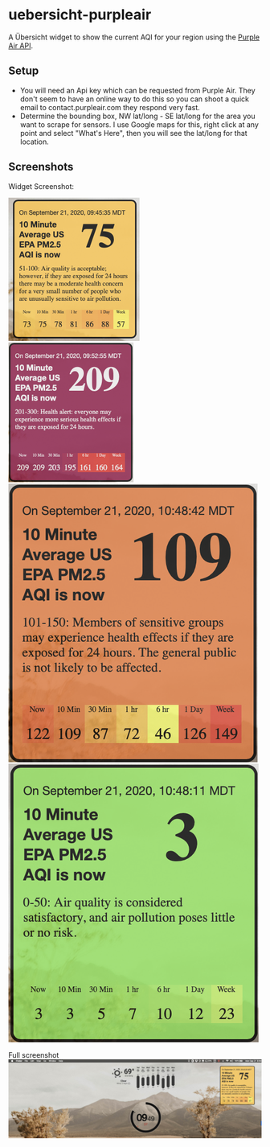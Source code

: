 # uebersicht-purpleair

A Übersicht widget to show the current AQI for your region using the [Purple Air API](http://api.purpleair.com/).

## Setup
  * You will need an Api key which can be requested from Purple Air. They don't seem to have an online way to do this so you can shoot a quick email to contact.purpleair.com they respond very fast.
  * Determine the bounding box, NW lat/long - SE lat/long for the area you want to scrape for sensors. I use Google maps for this, right click at any point and select "What's Here", then you will see the lat/long for that location.

## Screenshots

Widget Screenshot:

![Widget Screenshot](https://raw.githubusercontent.com/th3jamin/uebersicht-purpleair/master/screenshots/widget-screenshot.png)
![Widget1 Screenshot](https://raw.githubusercontent.com/th3jamin/uebersicht-purpleair/master/screenshots/widget1-screenshot.png)
![Widget2 Screenshot](https://raw.githubusercontent.com/th3jamin/uebersicht-purpleair/master/screenshots/widget2-screenshot.png)
![Widget3 Screenshot](https://raw.githubusercontent.com/th3jamin/uebersicht-purpleair/master/screenshots/widget3-screenshot.png)

Full screenshot
![Resized](https://raw.githubusercontent.com/th3jamin/uebersicht-purpleair/master/full-screenshot.png)
